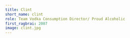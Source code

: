 ```yaml
---
title: Clint
short_name: clint
role: Team Vodka Consumption Director/ Proud Alcoholic
first_ragbrai: 2007
image: clint.jpg
---
```

